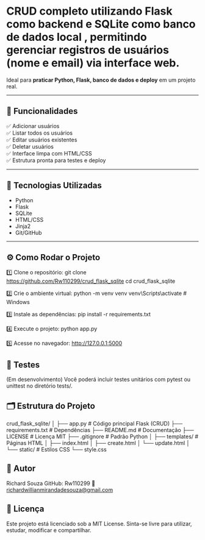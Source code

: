 # CRUD completo utilizando Flask como backend e SQLite como banco de dados local , permitindo gerenciar registros de usuários (nome e email) via interface web.

Ideal para **praticar Python, Flask, banco de dados e deploy** em um projeto real.

---

## 🚀 Funcionalidades

✅ Adicionar usuários  
✅ Listar todos os usuários  
✅ Editar usuários existentes  
✅ Deletar usuários  
✅ Interface limpa com HTML/CSS  
✅ Estrutura pronta para testes e deploy

---

## 🧰 Tecnologias Utilizadas

- Python
- Flask
- SQLite
- HTML/CSS
- Jinja2
- Git/GitHub

---

## ⚙️ Como Rodar o Projeto

1️⃣ Clone o repositório:
git clone https://github.com/Rw110299/crud_flask_sqlite
cd crud_flask_sqlite

2️⃣ Crie o ambiente virtual:
python -m venv venv
venv\Scripts\activate         # Windows

3️⃣ Instale as dependências:
pip install -r requirements.txt

4️⃣ Execute o projeto:
python app.py

5️⃣ Acesse no navegador:
http://127.0.0.1:5000

## 🧪 Testes
(Em desenvolvimento) Você poderá incluir testes unitários com pytest ou unittest no diretório tests/.

## 🗂 Estrutura do Projeto

crud_flask_sqlite/
│
├── app.py               # Código principal Flask (CRUD)
├── requirements.txt     # Dependências
├── README.md            # Documentação
├── LICENSE              # Licença MIT
├── .gitignore           # Padrão Python
│
├── templates/           # Páginas HTML
│   ├── index.html
│   ├── create.html
│   └── update.html
│
└── static/              # Estilos CSS
    └── style.css

## 👤 Autor
Richard Souza
GitHub: Rw110299
📧 richardwillianmirandadesouza@gmail.com

## 📄 Licença
Este projeto está licenciado sob a MIT License.
Sinta-se livre para utilizar, estudar, modificar e compartilhar.
